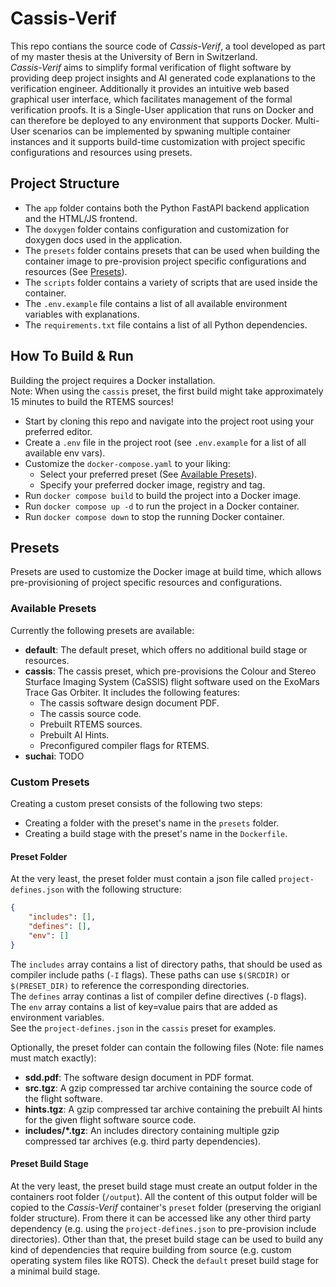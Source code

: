 # Cassis-Verif

This repo contians the source code of *Cassis-Verif*, a tool developed as part of my master thesis at the University of Bern in Switzerland.  
*Cassis-Verif* aims to simplify formal verification of flight software by providing deep project insights and AI generated code explanations to the verification engineer. Additionally it provides an intuitive web based graphical user interface, which facilitates management of the formal verification proofs. It is a Single-User application that runs on Docker and can therefore be deployed to any environment that supports Docker. Multi-User scenarios can be implemented by spwaning multiple container instances and it supports build-time customization with project specific configurations and resources using presets.

## Project Structure

- The `app` folder contains both the Python FastAPI backend application and the HTML/JS frontend.
- The `doxygen` folder contains configuration and customization for doxygen docs used in the application.
- The `presets` folder contains presets that can be used when building the container image to pre-provision project specific configurations and resources (See [Presets](#presets)).
- The `scripts` folder contains a variety of scripts that are used inside the container.
- The `.env.example` file contains a list of all available environment variables with explanations.
- The `requirements.txt` file contains a list of all Python dependencies.

## How To Build & Run

Building the project requires a Docker installation.  
Note: When using the `cassis` preset, the first build might take approximately 15 minutes to build the RTEMS sources!

- Start by cloning this repo and navigate into the project root using your preferred editor.
- Create a `.env` file in the project root (see `.env.example` for a list of all available env vars).
- Customize the `docker-compose.yaml` to your liking:
  - Select your preferred preset (See [Available Presets](#available-presets)).
  - Specify your preferred docker image, registry and tag.
- Run `docker compose build` to build the project into a Docker image.
- Run `docker compose up -d` to run the project in a Docker container.
- Run `docker compose down` to stop the running Docker container.

## Presets

Presets are used to customize the Docker image at build time, which allows pre-provisioning of project specific resources and configurations.

### Available Presets

Currently the following presets are available:

- **default**: The default preset, which offers no additional build stage or resources.
- **cassis**: The cassis preset, which pre-provisions the Colour and Stereo Sturface Imaging System (CaSSIS) flight software used on the ExoMars Trace Gas Orbiter. It includes the following features:
  - The cassis software design document PDF.
  - The cassis source code.
  - Prebuilt RTEMS sources.
  - Prebuilt AI Hints.
  - Preconfigured compiler flags for RTEMS.
- **suchai**: TODO

### Custom Presets

Creating a custom preset consists of the following two steps:

- Creating a folder with the preset's name in the `presets` folder.
- Creating a build stage with the preset's name in the `Dockerfile`.

#### Preset Folder

At the very least, the preset folder must contain a json file called `project-defines.json` with the following structure:

```json
{
    "includes": [],
    "defines": [],
    "env": []
}
```

The `includes` array contains a list of directory paths, that should be used as compiler include paths (`-I` flags). These paths can use `$(SRCDIR)` or `$(PRESET_DIR)` to reference the corresponding directories.  
The `defines` array continas a list of compiler define directives (`-D` flags).  
The `env` array contains a list of key=value pairs that are added as environment variables.  
See the `project-defines.json` in the `cassis` preset for examples.

Optionally, the preset folder can contain the following files (Note: file names must match exactly):

- **sdd.pdf**: The software design document in PDF format.
- **src.tgz**: A gzip compressed tar archive containing the source code of the flight software.
- **hints.tgz**: A gzip compressed tar archive containing the prebuilt AI hints for the given flight software source code.
- **includes/*.tgz**: An includes directory containing multiple gzip compressed tar archives (e.g. third party dependencies).

#### Preset Build Stage

At the very least, the preset build stage must create an output folder in the containers root folder (`/output`). All the content of this output folder will be copied to the *Cassis-Verif* container's `preset` folder (preserving the origianl folder structure). From there it can be accessed like any other third party dependency (e.g. using the `project-defines.json` to pre-provision include directories). Other than that, the preset build stage can be used to build any kind of dependencies that require building from source (e.g. custom operating system files like ROTS). Check the `default` preset build stage for a minimal build stage.
